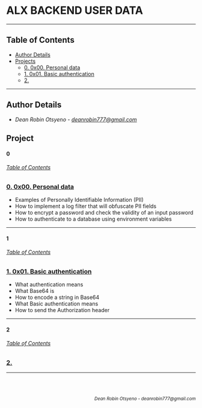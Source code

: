 # **ALX BACKEND USER DATA**
---
## Table of Contents
- [Author Details](#author-details)
- [Projects](#tasks)
    - [0. 0x00. Personal data](#0)
    - [1. 0x01. Basic authentication](#1)
    - [2. ](#2)
---
## Author Details
- *Dean Robin Otsyeno - deanrobin777@gmail.com*

## Project
#### 0
###### [Table of Contents](#table-of-contents)
### [0. 0x00. Personal data](./0x00-personal_data)
- Examples of Personally Identifiable Information (PII)
- How to implement a log filter that will obfuscate PII fields
- How to encrypt a password and check the validity of an input password
- How to authenticate to a database using environment variables

---
#### 1
###### [Table of Contents](#table-of-contents)
### [1. 0x01. Basic authentication](./0x01-Basic_authentication)
- What authentication means
- What Base64 is
- How to encode a string in Base64
- What Basic authentication means
- How to send the Authorization header

---
#### 2
###### [Table of Contents](#table-of-contents)
### [2. ](./)


---

<br></br>
<div align="right">
    <sub style="font-style: italic"> Dean Robin Otsyeno - deanrobin777@gmail.com</sub>
</div>

